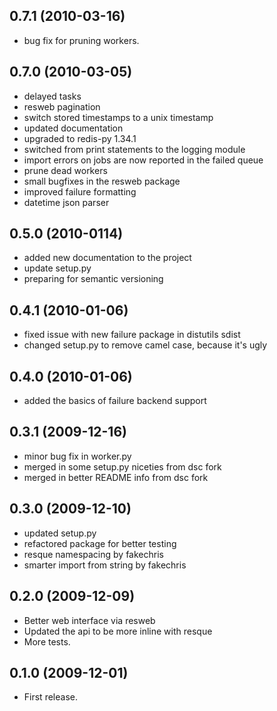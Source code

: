 ## 0.7.1 (2010-03-16)
* bug fix for pruning workers.

## 0.7.0 (2010-03-05)
* delayed tasks
* resweb pagination
* switch stored timestamps to a unix timestamp
* updated documentation
* upgraded to redis-py 1.34.1
* switched from print statements to the logging module
* import errors on jobs are now reported in the failed queue
* prune dead workers
* small bugfixes in the resweb package
* improved failure formatting
* datetime json parser

## 0.5.0 (2010-0114)

* added new documentation to the project
* update setup.py
* preparing for semantic versioning

## 0.4.1 (2010-01-06)

* fixed issue with new failure package in distutils sdist
* changed setup.py to remove camel case, because it's ugly

## 0.4.0 (2010-01-06)

* added the basics of failure backend support

## 0.3.1 (2009-12-16)

* minor bug fix in worker.py
* merged in some setup.py niceties from dsc fork
* merged in better README info from dsc fork

## 0.3.0 (2009-12-10)

* updated setup.py
* refactored package for better testing
* resque namespacing by fakechris
* smarter import from string by fakechris

## 0.2.0 (2009-12-09)

* Better web interface via resweb
* Updated the api to be more inline with resque
* More tests.

## 0.1.0 (2009-12-01)

* First release.